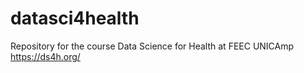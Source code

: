# datasci4health
Repository for the course Data Science for Health at FEEC UNICAmp https://ds4h.org/
